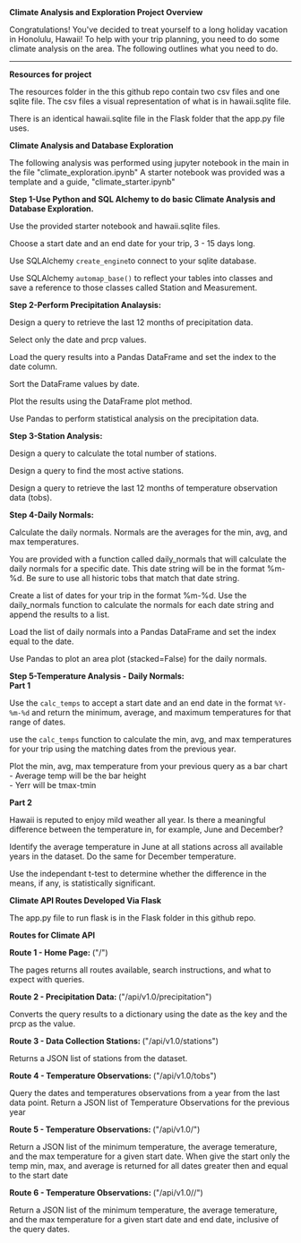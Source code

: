 <section>
<div>
<hr1><Strong>Climate Analysis and Exploration Project Overview</Strong></hr1>

Congratulations! You've decided to treat yourself to a long holiday vacation in Honolulu, Hawaii! To help with your trip planning, you need to do some climate analysis on the area. The following outlines what you need to do.
</div>
</section>
<hr/>

<section>
<hr1><Strong>Resources for project</Strong></hr1>
<p>The resources folder in the this github repo contain two csv files and one sqlite file. The csv files a visual representation of what is in hawaii.sqlite file.</p>
<p>There is an identical hawaii.sqlite file in the Flask folder that the app.py file uses.</p>
</section>

<section>
<div>
 <hr1><Strong>Climate Analysis and Database Exploration</Strong></hr1>
<p>The following analysis was performed using jupyter notebook in the main in the file "climate_exploration.ipynb" A starter notebook was provided was a template and a guide, "climate_starter.ipynb"
</div>
<hr2><Strong>Step 1-Use Python and SQL Alchemy to do basic Climate Analysis and Database Exploration.</Strong></hr2>
  <br/>
  <p>Use the provided starter notebook and hawaii.sqlite files.</p>
  <p>Choose a start date and an end date for your trip, 3 - 15 days long.</p>
  <p>Use SQLAlchemy <code>create_engine</code>to connect to your sqlite database.</p>
  <p>Use SQLAlchemy <code>automap_base()</code> to reflect your tables into classes and save a reference to those classes called Station and     Measurement.</p>
</div> 
<div> 
<hr2><Strong>Step 2-Perform Precipitation Analaysis:</Strong></hr2>
 <br/>
 <p>Design a query to retrieve the last 12 months of precipitation data.</p>
 <p>Select only the date and prcp values.</p>
 <p>Load the query results into a Pandas DataFrame and set the index to the date column.</p>
 <p>Sort the DataFrame values by date.</p>
 <p>Plot the results using the DataFrame plot method.</p>
 <p>Use Pandas to perform statistical analysis on the precipitation data.</p>
 </div> 
 <div> 
 <hr2><Strong>Step 3-Station Analysis:</Strong></hr2>
  <br/>
  <p>Design a query to calculate the total number of stations.</p>
  <p>Design a query to find the most active stations.</p>
  <p>Design a query to retrieve the last 12 months of temperature observation data (tobs).</p>
 </div> 
 <div> 
 <hr2><Strong>Step 4-Daily Normals:</Strong></hr2>
 <p>Calculate the daily normals. Normals are the averages for the min, avg, and max temperatures.</p>
 <p>You are provided with a function called daily_normals that will calculate the daily normals for a specific date. This date string will be in the format %m-%d. Be sure to use all historic tobs that match that date string.</p>
<p>Create a list of dates for your trip in the format %m-%d. Use the daily_normals function to calculate the normals for each date string and append the results to a list.</p>
<p>Load the list of daily normals into a Pandas DataFrame and set the index equal to the date.</p>
<p>Use Pandas to plot an area plot (stacked=False) for the daily normals.</p>
 </div>
 <div>
 <hr2><Strong>Step 5-Temperature Analysis - Daily Normals:</Strong></hr2> 
  <div>
  <strong>Part 1</strong>
  <p>Use the <code>calc_temps</code> to accept a start date and an end date in the format <code>%Y-%m-%d</code> and return the minimum, average, and maximum temperatures for that range of dates.</p>
  <p>use the <code>calc_temps</code> function to calculate the min, avg, and max temperatures for your trip using the matching dates from the previous year.</p>
  <p>Plot the min, avg, max temperature from your previous query as a bar chart<br/>
        - Average temp will be the bar height<br/>
        - Yerr will be tmax-tmin</p>
 </div>
  <div>
  <strong>Part 2</strong>
   <p>Hawaii is reputed to enjoy mild weather all year. Is there a meaningful difference between the temperature in, for example, June and December?</p>
   <p>Identify the average temperature in June at all stations across all available years in the dataset. Do the same for December temperature.</p>
   <p>Use the independant t-test to determine whether the difference in the means, if any, is statistically significant.</p>
  </div>
  </section>
 
 <section>
 <div>
 <hr1><Strong>Climate API Routes Developed Via Flask</Strong></hr1>
  <p>The app.py file to run flask is in the Flask folder in this github repo.</p>
 </div>
 <div>
 <hr2><Strong>Routes for Climate API</Strong></hr2>
  <p><Strong> Route 1 - Home Page: </Strong>  ("/")
       <summary>
       The pages returns all routes available, search instructions, and what to expect with queries. </summary><p>
  <p><Strong> Route 2 - Precipitation Data: </Strong>("/api/v1.0/precipitation") 
       <summary>
       Converts the query results to a dictionary using the date as the key and the prcp as the value. </summary><p>
  <p><Strong> Route 3 - Data Collection Stations: </Strong> ("/api/v1.0/stations")
       <summary>
       Returns a JSON list of stations from the dataset. </summary><p>
  <p><Strong> Route 4 - Temperature Observations: </Strong>("/api/v1.0/tobs")
       <summary>
       Query the dates and temperatures observations from a year from the last data point. Return a JSON list of Temperature Observations for the previous year </summary><p>
   <p><Strong> Route 5 - Temperature Observations: </Strong> ("/api/v1.0/<start>")
      <p><summary>
      Return a JSON list of the minimum temperature, the average temerature, and the max temperature for a given start date. When give the start only the temp min, max, and average is returned for all dates greater then and equal to the start date </summary><p>
  <p><Strong> Route 6 - Temperature Observations: </Strong> ("/api/v1.0/<start>/<end>")
       <summary>
       Return a JSON list of the minimum temperature, the average temerature, and the max temperature for a given start date and end date, inclusive of the query dates. </summary><p>
   </div>
</section>









